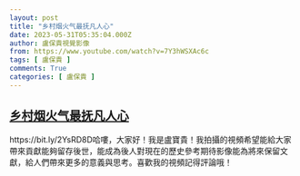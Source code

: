 ```yaml
---
layout: post
title: "乡村烟火气最抚凡人心"
date: 2023-05-31T05:35:04.000Z
author: 盧保貴視覺影像
from: https://www.youtube.com/watch?v=7Y3hWSXAc6c
tags: [ 盧保貴 ]
comments: True
categories: [ 盧保貴 ]
---
```

<!--1685511304000-->
[乡村烟火气最抚凡人心](https://www.youtube.com/watch?v=7Y3hWSXAc6c)
------

<div>
https://bit.ly/2YsRD8D哈嘍，大家好！我是盧寶貴！我拍攝的視頻希望能給大家帶來貢獻能夠留存後世，能成為後人對現在的歷史參考期待影像能為將來保留文獻，給人們帶來更多的意義與思考。喜歡我的視頻記得評論哦！
</div>
